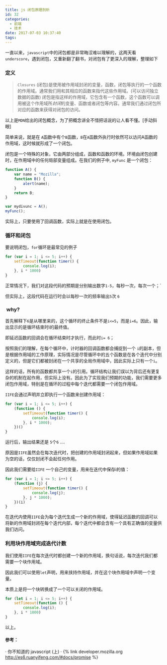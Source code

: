 ```yaml
---
title: js 闭包原理剖析
id: 32
categories:
  - 前端
  - 技术
date: 2017-07-03 10:37:40
tags:
---
```


一直以来，`javascript`中的闭包都是非常晦涩难以理解的，这两天看`underscore`，遇到闭包，又重新翻了翻书，对闭包有了更深入的理解，整理如下

### 定义

> `Closures` (闭包)是使用被作用域封闭的变量，函数，闭包等执行的一个函数的作用域。通常我们用和其相应的函数来指代这些作用域。(可以访问独立数据的函数)
> 闭包是指这样的作用域，它包含有一个函数，这个函数可以调用被这个作用域所*封闭*的变量、函数或者闭包等内容。通常我们通过闭包所对应的函数来获得对闭包的访问。

以上是`MDN`给出的闭包概念，为了把概念讲全不惜把话说的让人看不懂。[手动斜眼]

简单来说，就是在 `A`函数中有个`B`函数，`B`在`A`函数外执行时依然可以访问A函数的作用域，这时候就形成了一个闭包。

闭包是一个特殊的对象，它由两部分组成，函数和函数的环境。环境由闭包创建时，在作用域中的任何局部变量组成。在我们的例子中, `myFunc` 是一个闭包：

```javascript
function A() {
    var name = "Mozilla";
    function B() {
        alert(name);
    }
    return B;
}

var mydivunc = A();
myFunc();
```

实际上，只要使用了回调函数，实际上就是在使用闭包。

### 循环和闭包

要说明闭包，`for`循环是最常见的例子

```javascript
for (var i = 1; i <= 5; i++) {
    setTimeout(function timer() {
        console.log(i);
    }, i * 1000)
}

```

正常情况下，我们对这段代码的预期是分别输出数字`1-5`，每秒一次，每次一个；`

但实际上，这段代码在运行时会以每秒一次的频率输出`5`次 `6`

###  why?

首先解释下`6`是从哪里来的，这个循环的终止条件不是`i<=5`，而是`i=6`。因此，输出显示的是循环结束时i的最终值。

即延迟函数的回调会在循环结束时才执行，而此时`i= 6`；

按照我们的理解，在每个循环中，计时器的回调函数都会捕捉到一个 `i`的副本，但是根据作用域的工作原理，实际情况是尽管循环中的五个函数是在各个迭代中分别定义的，但是它们都被封闭在一个共享的全局作用域中，因此实际上只有一个`i`。

这样的话，所有的函数都共享一个`i`的引用。循环结构让我们误以为背后还有更复杂的机制在起作用，但实际上没有。因此为了实现我们预期的功能，我们需要更多闭包作用域，特别是在循环的过程中每个迭代都需要一个闭包作用域。

`IIFE`会通过声明并立即执行一个函数来创建作用域：

```javascript
for (var i = 1; i <= 5; i++) {
    (function () {
        setTimeout(function timer() {
            console.log(i);
        }, i * 1000);
    })()
}

```

运行后，输出结果还是 `5`个`6` ....

原因是`IIFE`虽然会在每次迭代时，把创建的作用域封闭起来，但如果作用域如果为空的话，仅仅封闭不会起任何作用。

因此我们需要给`IIFE` 一个自己的变量，用来在迭代中保存i的值：

```javascript
for (var i = 1; i <= 5; i++) {
    (function (j) {
        setTimeout(function timer() {
            console.log(j);
        }, j * 1000);
    })(i)
}

```

在迭代内使用`IIFE`会为每个迭代生成一个新的作用域，使得延迟函数的回调可以将新的作用域封闭在每个迭代内部，每个迭代中都会含有一个具有正确值的变量供我们访问。

### 利用块作用域完成迭代计数

我们使用`IIFE`在每次迭代时都创建一个新的作用域，换句话说，每次迭代我们都需要一个块作用域。

因此我们可以使用`let`声明，用来挟持作用域，并在这个块作用域中声明一个变量。

本质上是将一个块转换成了一个可以关闭的作用域。

```javascript
for (let i = 1; i <= 5; i++) {
    setTimeout(function () {
        console.log(i);
    }, i * 1000)
}
```

以上。

#### 参考：
·  你不知道的 javascript (上)
· {% link developer.mozilla.org http://es6.ruanyifeng.com/#docs/promise %}